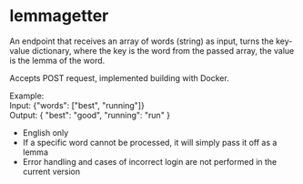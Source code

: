 # lemmagetter

An endpoint that receives an array of words (string) as input, turns the key-value dictionary, where the key is the word from the passed array, the value is the lemma of the word.

Accepts POST request, implemented building with Docker.

Example:  
Input: {"words": ["best", "running"]}  
Output: { "best": "good", "running": "run" }


- English only
- If a specific word cannot be processed, it will simply pass it off as a lemma
- Error handling and cases of incorrect login are not performed in the current version